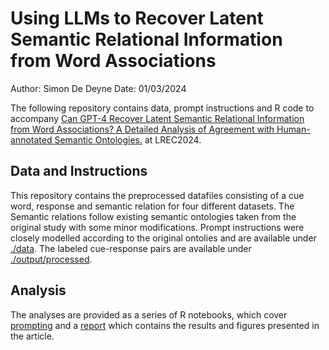  # Using LLMs to Recover Latent Semantic Relational Information from Word Associations
 Author: Simon De Deyne
 Date: 01/03/2024

 The following repository contains data, prompt instructions and R code to accompany
 [Can GPT-4 Recover Latent Semantic Relational Information from Word Associations? A Detailed Analysis of Agreement with Human-annotated Semantic Ontologies.]() at LREC2024.

## Data and Instructions
This repository contains the preprocessed datafiles consisting of a cue word, response and semantic relation for four different datasets.
The Semantic relations follow existing semantic ontologies taken from the original study with some minor modifications.
Prompt instructions were closely modelled according to the original ontolies and are available under [./data](./data).
The labeled cue-response pairs are available under [./output/processed](./output/processed).


 ## Analysis
 The analyses are provided as a series of R notebooks, which cover [prompting](./R/prompting.Rmd) and a [report](./R/analysis.Rmd) which contains the results and figures presented in the article.
 
